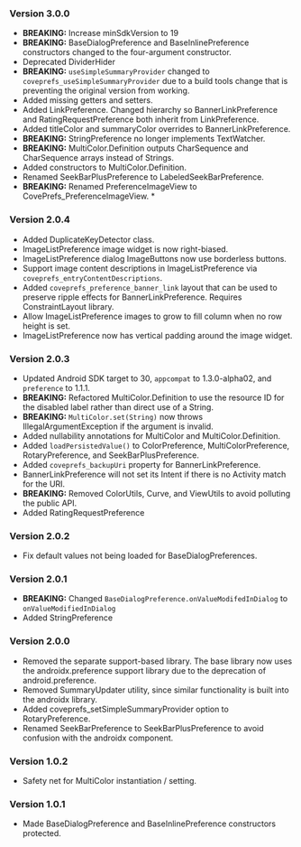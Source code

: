 ### Version 3.0.0
 * **BREAKING:** Increase minSdkVersion to 19
 * **BREAKING:** BaseDialogPreference and BaseInlinePreference constructors changed to the four-argument
 constructor.
 * Deprecated DividerHider
 * **BREAKING:** `useSimpleSummaryProvider` changed to `coveprefs_useSimpleSummaryProvider` due to a build tools
 change that is preventing the original version from working.
 * Added missing getters and setters.
 * Added LinkPreference. Changed hierarchy so BannerLinkPreference and RatingRequestPreference both
 inherit from LinkPreference.
 * Added titleColor and summaryColor overrides to BannerLinkPreference.
 * **BREAKING:** StringPreference no longer implements TextWatcher.
 * **BREAKING:** MultiColor.Definition outputs CharSequence and CharSequence arrays instead of Strings.
 * Added constructors to MultiColor.Definition.
 * Renamed SeekBarPlusPreference to LabeledSeekBarPreference.
 * **BREAKING:** Renamed PreferenceImageView to CovePrefs_PreferenceImageView. *

### Version 2.0.4
 * Added DuplicateKeyDetector class.
 * ImageListPreference image widget is now right-biased.
 * ImageListPreference dialog ImageButtons now use borderless buttons.
 * Support image content descriptions in ImageListPreference via `coveprefs_entryContentDescriptions`.
 * Added `coveprefs_preference_banner_link` layout that can be used to preserve ripple effects for BannerLinkPreference. Requires ConstraintLayout library.
 * Allow ImageListPreference images to grow to fill column when no row height is set.
 * ImageListPreference now has vertical padding around the image widget.

### Version 2.0.3
 * Updated Android SDK target to 30, `appcompat` to 1.3.0-alpha02, and `preference` to 1.1.1.
 * **BREAKING:** Refactored MultiColor.Definition to use the resource ID for the disabled label
 rather than direct use of a String.
 * **BREAKING:** `MultiColor.set(String)` now throws IllegalArgumentException if the argument is invalid.
 * Added nullability annotations for MultiColor and MultiColor.Definition.
 * Added `loadPersistedValue()` to ColorPreference, MultiColorPreference, RotaryPreference, and SeekBarPlusPreference.
 * Added `coveprefs_backupUri` property for BannerLinkPreference.
 * BannerLinkPreference will not set its Intent if there is no Activity match for the URI.
 * **BREAKING:** Removed ColorUtils, Curve, and ViewUtils to avoid polluting the public API.
 * Added RatingRequestPreference

### Version 2.0.2
 * Fix default values not being loaded for BaseDialogPreferences.

### Version 2.0.1
 * **BREAKING:** Changed `BaseDialogPreference.onValueModifedInDialog` to `onValueModifiedInDialog`
 * Added StringPreference

### Version 2.0.0
 * Removed the separate support-based library. The base library now uses the androidx.preference support library due to the deprecation of android.preference.
 * Removed SummaryUpdater utility, since similar functionality is built into the androidx library.
 * Added coveprefs_setSimpleSummaryProvider option to RotaryPreference.
 * Renamed SeekBarPreference to SeekBarPlusPreference to avoid confusion with the androidx component.

### Version 1.0.2
 * Safety net for MultiColor instantiation / setting.

### Version 1.0.1
  * Made BaseDialogPreference and BaseInlinePreference constructors protected.